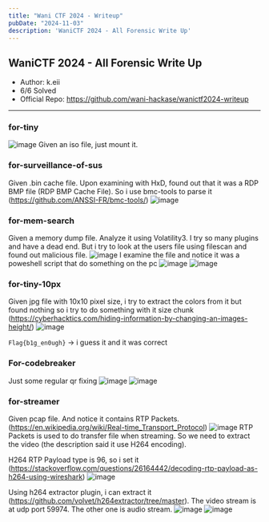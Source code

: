 ```yaml
---
title: "Wani CTF 2024 - Writeup"
pubDate: "2024-11-03"
description: 'WaniCTF 2024 - All Forensic Write Up'
---
```


## <a name="_kghzxlaxs3t9"></a>**WaniCTF 2024 - All Forensic Write Up**

- Author: k.eii
- 6/6 Solved
- Official Repo: https://github.com/wani-hackase/wanictf2024-writeup 
---

### <a name="_h4uigo9fscm7"></a>**for-tiny**

![image](https://hackmd.io/_uploads/Sybnc5SIR.png)
Given an iso file, just mount it.

### <a name="_wynt714o4o3i"></a>**for-surveillance-of-sus**

Given .bin cache file. Upon examining with HxD, found out that it was a RDP BMP file (RDP BMP Cache File). So i use bmc-tools to parse it (https://github.com/ANSSI-FR/bmc-tools/)
![image](https://hackmd.io/_uploads/H1v65qBIC.png)

### <a name="_r9ddak6eu3hr"></a>**for-mem-search**

Given a memory dump file. Analyze it using Volatility3. I try so many plugins and have a dead end. But i try to look at the users file using filescan and found out malicious file.
![image](https://hackmd.io/_uploads/SkVA5qr8R.png)
I examine the file and notice it was a poweshell script that do something on the pc
![image](https://hackmd.io/_uploads/B1pC55HIC.png)
![image](https://hackmd.io/_uploads/H1ZJicrUA.png)

### <a name="_keiihphvzm02"></a>**for-tiny-10px**

Given jpg file with 10x10 pixel size, i try to extract the colors from it but found nothing so i try to do something with it size chunk (https://cyberhacktics.com/hiding-information-by-changing-an-images-height/)
![image](https://hackmd.io/_uploads/S1Tks5SUR.png)

`Flag{b1g_en0ugh}` -> i guess it and it was correct

### <a name="_sbwj7l2ppiv9"></a>**For-codebreaker**

Just some regular qr fixing
![image](https://hackmd.io/_uploads/S1tgicrLC.png)
![image](https://hackmd.io/_uploads/ryagoqHL0.png)

### <a name="_o7s77oqjxqme"></a>**for-streamer**

Given pcap file. And notice it contains RTP Packets.
(https://en.wikipedia.org/wiki/Real-time_Transport_Protocol)
![image](https://hackmd.io/_uploads/SkOZoqBIR.png)
RTP Packets is used to do transfer file when streaming. So we need to extract the video (the description said it use H264 encoding).

H264 RTP Payload type is 96, so i set it (https://stackoverflow.com/questions/26164442/decoding-rtp-payload-as-h264-using-wireshark)
![image](https://hackmd.io/_uploads/Hyqmj5BUC.png)

Using h264 extractor plugin, i can extract it (https://github.com/volvet/h264extractor/tree/master).
The video stream is at udp port 59974. The other one is audio stream.
![image](https://hackmd.io/_uploads/SyWEjqB8A.png)
![image](https://hackmd.io/_uploads/rkw4icBIA.png)
